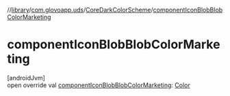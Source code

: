 //[library](../../../index.md)/[com.glovoapp.uds](../index.md)/[CoreDarkColorScheme](index.md)/[componentIconBlobBlobColorMarketing](component-icon-blob-blob-color-marketing.md)

# componentIconBlobBlobColorMarketing

[androidJvm]\
open override val [componentIconBlobBlobColorMarketing](component-icon-blob-blob-color-marketing.md): [Color](https://developer.android.com/reference/kotlin/androidx/compose/ui/graphics/Color.html)
